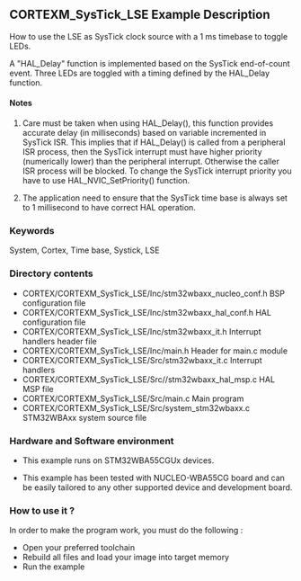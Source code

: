 ## <b>CORTEXM_SysTick_LSE Example Description</b>

How to use the LSE as SysTick clock source with a 1 ms timebase to toggle LEDs.

  A "HAL_Delay" function is implemented based on the SysTick end-of-count event.
  Three LEDs are toggled with a timing defined by the HAL_Delay function.

#### <b>Notes</b>

 1. Care must be taken when using HAL_Delay(), this function provides accurate
    delay (in milliseconds) based on variable incremented in SysTick ISR. This
    implies that if HAL_Delay() is called from a peripheral ISR process, then 
    the SysTick interrupt must have higher priority (numerically lower)
    than the peripheral interrupt. Otherwise the caller ISR process will be blocked.
    To change the SysTick interrupt priority you have to use HAL_NVIC_SetPriority() function.

 2. The application need to ensure that the SysTick time base is always set to 1 millisecond
    to have correct HAL operation.

### <b>Keywords</b>

System, Cortex, Time base, Systick, LSE 

### <b>Directory contents</b>

  - CORTEX/CORTEXM_SysTick_LSE/Inc/stm32wbaxx_nucleo_conf.h     BSP configuration file
  - CORTEX/CORTEXM_SysTick_LSE/Inc/stm32wbaxx_hal_conf.h    HAL configuration file
  - CORTEX/CORTEXM_SysTick_LSE/Inc/stm32wbaxx_it.h          Interrupt handlers header file
  - CORTEX/CORTEXM_SysTick_LSE/Inc/main.h                  Header for main.c module
  - CORTEX/CORTEXM_SysTick_LSE/Src/stm32wbaxx_it.c          Interrupt handlers
  - CORTEX/CORTEXM_SysTick_LSE/Src//stm32wbaxx_hal_msp.c     HAL MSP file
  - CORTEX/CORTEXM_SysTick_LSE/Src/main.c                  Main program
  - CORTEX/CORTEXM_SysTick_LSE/Src/system_stm32wbaxx.c      STM32WBAxx system source file

### <b>Hardware and Software environment</b>

  - This example runs on STM32WBA55CGUx devices.
    
  - This example has been tested with NUCLEO-WBA55CG board and can be
    easily tailored to any other supported device and development board.

### <b>How to use it ?</b>

In order to make the program work, you must do the following :

- Open your preferred toolchain
- Rebuild all files and load your image into target memory
- Run the example
